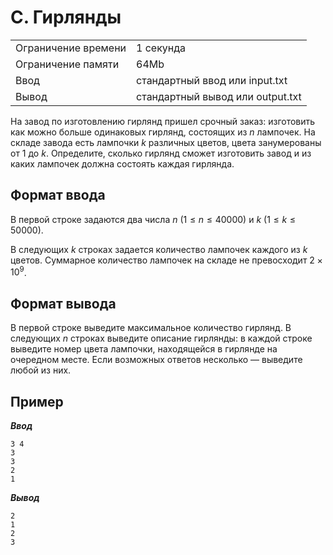 # C. Гирлянды

|                   |                                |
|-------------------|--------------------------------|
|Ограничение времени|1 секунда                       |
|Ограничение памяти |64Mb                            |
|Ввод               |стандартный ввод или input.txt  |
|Вывод              |стандартный вывод или output.txt|

На завод по изготовлению гирлянд пришел срочный заказ: изготовить как можно больше одинаковых гирлянд, состоящих из $n$ лампочек. На складе завода есть лампочки $k$ различных цветов, цвета занумерованы от 1 до $k$. Определите, сколько гирлянд сможет изготовить завод и из каких лампочек должна состоять каждая гирлянда.

## Формат ввода

В первой строке задаются два числа $n$ ($1 ≤ n ≤ 40000$) и $k$ ($1 ≤ k ≤ 50000$).

В следующих $k$ строках задается количество лампочек каждого из $k$ цветов. Суммарное количество лампочек на складе не превосходит $2 × 10^{9}$.

## Формат вывода

В первой строке выведите максимальное количество гирлянд. В следующих $n$ строках выведите описание гирлянды: в каждой строке выведите номер цвета лампочки, находящейся в гирлянде на очередном месте. Если возможных ответов несколько — выведите любой из них.

## Пример

***Ввод***

```text
3 4
3
3
2
1
```

***Вывод***

```text
2
1
2
3
```
